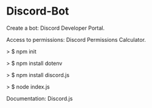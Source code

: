 # Discord-Bot

<p>Create a bot: Discord Developer Portal.</p>
<p>Access to permissions: Discord Permissions Calculator.</p>
<p>> $ npm init  </p>
<p>> $ npm install dotenv  </p>
<p>> $ npm install discord.js</p>
<p>> $ node index.js</p>

<p>Documentation: Discord.js</p>
